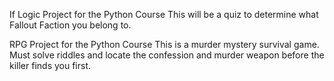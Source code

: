 If Logic Project for the Python Course 
This will be a quiz to determine what Fallout Faction you belong to. 


RPG Project for the Python Course
This is a murder mystery survival game. Must solve riddles and locate the confession and murder weapon before the killer finds you first. 
